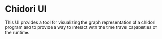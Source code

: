 # Chidori UI

This UI provides a tool for visualizing the graph representation of a chidori program
and to provide a way to interact with the time travel capabilities of the runtime.
